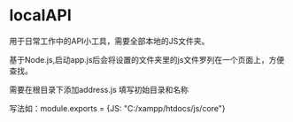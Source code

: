 localAPI
========

用于日常工作中的API小工具，需要全部本地的JS文件夹。


基于Node.js,启动app.js后会将设置的文件夹里的js文件罗列在一个页面上，方便查找。


需要在根目录下添加address.js 填写初始目录和名称


写法如：module.exports = {JS: "C:/xampp/htdocs/js/core"}

